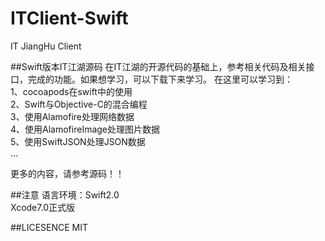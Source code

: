 # ITClient-Swift
IT JiangHu Client

##Swift版本IT江湖源码
在IT江湖的开源代码的基础上，参考相关代码及相关接口，完成的功能。如果想学习，可以下载下来学习。
在这里可以学习到：</br>
1、cocoapods在swift中的使用</br>
2、Swift与Objective-C的混合编程</br>
3、使用Alamofire处理网络数据</br>
4、使用AlamofireImage处理图片数据</br>
5、使用SwiftJSON处理JSON数据</br>
...</br>

更多的内容，请参考源码！！

##注意
语言环境：Swift2.0</br>
Xcode7.0正式版</br>

##LICESENCE
MIT

